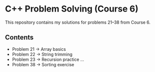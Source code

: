 # C++ Problem Solving (Course 6)

This repository contains my solutions for problems 21–38 from Course 6.

## Contents
- Problem 21 → Array basics
- Problem 22 → String trimming
- Problem 23 → Recursion practice
...
- Problem 38 → Sorting exercise
